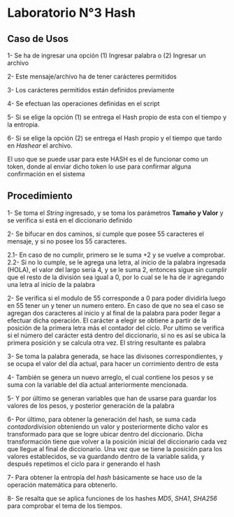 # Laboratorio N°3 Hash

## Caso de Usos

1- Se ha de ingresar una opción (1) Ingresar palabra o (2) Ingresar un archivo

2- Este mensaje/archivo ha de tener carácteres permitidos

3- Los carácteres permitidos están definidos previamente

4- Se efectuan las operaciones definidas en el script

5- Si se elige la opción (1) se entrega el Hash propio de esta con el tiempo y la entropia.

6- Si se elige la opción (2) se entrega el Hash propio y el tiempo que tardo en _Hashear_ el archivo.

El uso que se puede usar para este HASH es el de funcionar como un token, donde al enviar dicho token lo use para confirmar alguna confirmación en el sistema

## Procedimiento

1- Se toma el _String_ ingresado, y se toma los parámetros **Tamaño y Valor** y se verifica si está en el diccionario definido

2- Se bifucar en dos caminos, si cumple que posee 55 caracteres el mensaje, y si no posee los 55 caracteres.

2.1- En caso de no cumplir, primero se le suma +2 y se vuelve a comprobar.
2.2- Si no lo cumple, se le agrega una letra, al inicio de la palabra ingresada (HOLA), el valor del largo sería 4, y se le suma 2, entonces sigue sin cumplir que el resto de la división sea igual a 0, por lo cual se le ha de ir agregando una letra al inicio de la palabra

2- Se verifica si el modulo de 55 corresponde a 0 para poder dividirla luego en 55 tener un y tener un numero entero. En caso de que no sea el caso se agregan dos caracteres al inicio y al final de la palabra para poder llegar a efectuar dicha operación. El carácter a elegir se obtiene a partir de la posición de la primera letra más el contador del ciclo. Por ultimo se verifica si el número del carácter está dentro del diccionario, si no es así se ubica la primera posición y se calcula otra vez. El string resultante es palabra

3- Se toma la palabra generada, se hace las divisones correspondientes, y se ocupa el valor del día actual, para hacer un corrimiento dentro de esta

4- También se genera un nuevo arreglo, el cual contiene los pesos y se suma con la variable del día actual anteriormente mencionada.

5- Y por último se generan variables que han de usarse para guardar los valores de los pesos, y posterior generación de la palabra

6- Por último, para obtener la generación del hash, se suma cada _contadordivision_ obteniendo un valor y posteriormente dicho valor es transformado para que se logre ubicar dentro del diccionario. Dicha transformación tiene que volver a la posición inicial del diccionario cada vez que llegue al final de diccionario. Una vez que se tiene la posición para los valores establecidos, se va guardando dentro de la variable salida, y después repetimos el ciclo para ir generando el hash

7- Para obtener la entropía del _hash_ básicamente se hace uso de la operación matemática para obtenerlo.

8- Se resalta que se aplica funciones de los hashes _MD5_, _SHA1_, _SHA256_ para comprobar el tema de los tiempos.
